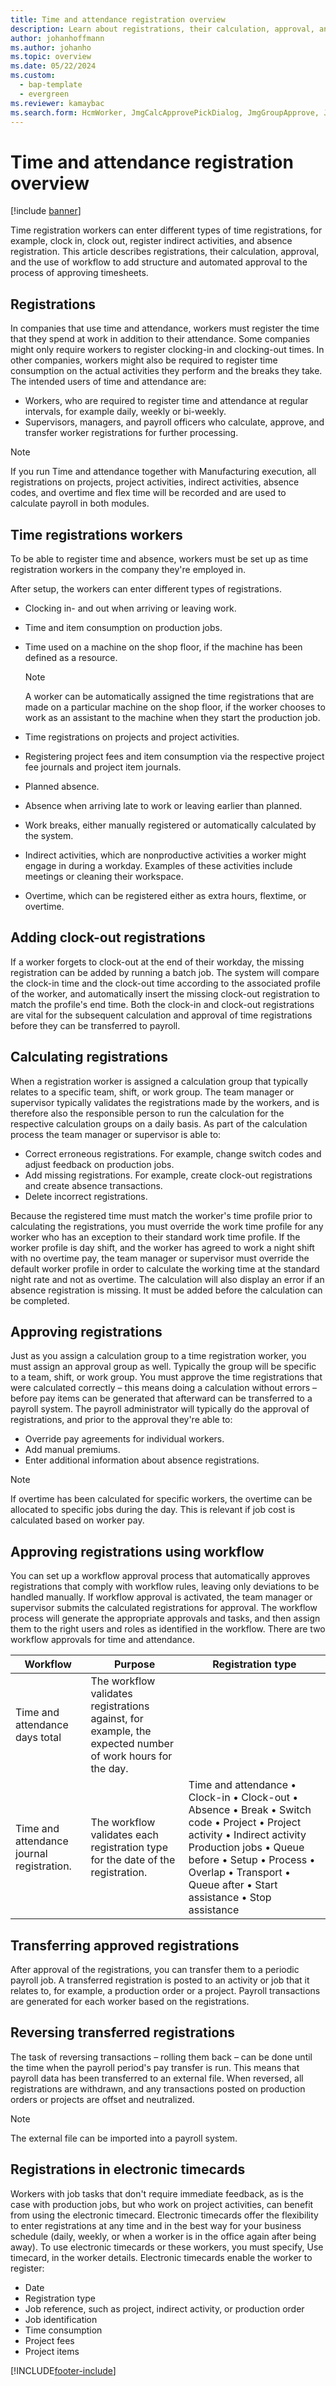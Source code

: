 ```yaml
---
title: Time and attendance registration overview
description: Learn about registrations, their calculation, approval, and the use of workflow to add structure and automated approval to the process of approving timesheets.
author: johanhoffmann
ms.author: johanho
ms.topic: overview
ms.date: 05/22/2024
ms.custom:
  - bap-template
  - evergreen
ms.reviewer: kamaybac
ms.search.form: HcmWorker, JmgCalcApprovePickDialog, JmgGroupApprove, JmgGroupCalc, JmgGroupSigningTable, JmgRegistration, JmgTimeCalcParmeters, WorkflowTableListPageRnr, JmgRegistrationSetup, JmgStampTrans, JmgStampJournalTrans
---
```


# Time and attendance registration overview

[!include [banner](../includes/banner.md)]

Time registration workers can enter different types of time registrations, for example, clock in, clock out, register indirect activities, and absence registration. This article describes registrations, their calculation, approval, and the use of workflow to add structure and automated approval to the process of approving timesheets.

## Registrations

In companies that use time and attendance, workers must register the time that they spend at work in addition to their attendance. Some companies might only require workers to register clocking-in and clocking-out times. In other companies, workers might also be required to register time consumption on the actual activities they perform and the breaks they take. The intended users of time and attendance are:

- Workers, who are required to register time and attendance at regular intervals, for example daily, weekly or bi-weekly.
- Supervisors, managers, and payroll officers who calculate, approve, and transfer worker registrations for further processing.

> [!NOTE]
> If you run Time and attendance together with Manufacturing execution, all registrations on projects, project activities, indirect activities, absence codes, and overtime and flex time will be recorded and are used to calculate payroll in both modules.

## Time registrations workers

To be able to register time and absence, workers must be set up as time registration workers in the company they're employed in.

After setup, the workers can enter different types of registrations.

- Clocking in- and out when arriving or leaving work.
- Time and item consumption on production jobs.
- Time used on a machine on the shop floor, if the machine has been defined as a resource.

    > [!NOTE]
    > A worker can be automatically assigned the time registrations that are made on a particular machine on the shop floor, if the worker chooses to work as an assistant to the machine when they start the production job.

- Time registrations on projects and project activities.
- Registering project fees and item consumption via the respective project fee journals and project item journals.
- Planned absence.
- Absence when arriving late to work or leaving earlier than planned.
- Work breaks, either manually registered or automatically calculated by the system.
- Indirect activities, which are nonproductive activities a worker might engage in during a workday. Examples of these activities include meetings or cleaning their workspace.
- Overtime, which can be registered either as extra hours, flextime, or overtime.

## Adding clock-out registrations

If a worker forgets to clock-out at the end of their workday, the missing registration can be added by running a batch job. The system will compare the clock-in time and the clock-out time according to the associated profile of the worker, and automatically insert the missing clock-out registration to match the profile's end time. Both the clock-in and clock-out registrations are vital for the subsequent calculation and approval of time registrations before they can be transferred to payroll.

## Calculating registrations

When a registration worker is assigned a calculation group that typically relates to a specific team, shift, or work group. The team manager or supervisor typically validates the registrations made by the workers, and is therefore also the responsible person to run the calculation for the respective calculation groups on a daily basis. As part of the calculation process the team manager or supervisor is able to:

- Correct erroneous registrations. For example, change switch codes and adjust feedback on production jobs.
- Add missing registrations. For example, create clock-out registrations and create absence transactions.
- Delete incorrect registrations.

Because the registered time must match the worker's time profile prior to calculating the registrations, you must override the work time profile for any worker who has an exception to their standard work time profile. If the worker profile is day shift, and the worker has agreed to work a night shift with no overtime pay, the team manager or supervisor must override the default worker profile in order to calculate the working time at the standard night rate and not as overtime. The calculation will also display an error if an absence registration is missing. It must be added before the calculation can be completed.

## Approving registrations

Just as you assign a calculation group to a time registration worker, you must assign an approval group as well. Typically the group will be specific to a team, shift, or work group. You must approve the time registrations that were calculated correctly – this means doing a calculation without errors – before pay items can be generated that afterward can be transferred to a payroll system. The payroll administrator will typically do the approval of registrations, and prior to the approval they're able to:

- Override pay agreements for individual workers.
- Add manual premiums.
- Enter additional information about absence registrations.

> [!NOTE]
> If overtime has been calculated for specific workers, the overtime can be allocated to specific jobs during the day. This is relevant if job cost is calculated based on worker pay.

## Approving registrations using workflow

You can set up a workflow approval process that automatically approves registrations that comply with workflow rules, leaving only deviations to be handled manually. If workflow approval is activated, the team manager or supervisor submits the calculated registrations for approval. The workflow process will generate the appropriate approvals and tasks, and then assign them to the right users and roles as identified in the workflow. There are two workflow approvals for time and attendance.

| Workflow | Purpose | Registration type |
|---|---|---|
| Time and attendance days total | The workflow validates registrations against, for example, the expected number of work hours for the day. | |
| Time and attendance journal registration. | The workflow validates each registration type for the date of the registration. | Time and attendance • Clock-in • Clock-out • Absence • Break • Switch code • Project • Project activity • Indirect activity Production jobs • Queue before • Setup • Process • Overlap • Transport • Queue after • Start assistance • Stop assistance |

## Transferring approved registrations

After approval of the registrations, you can transfer them to a periodic payroll job. A transferred registration is posted to an activity or job that it relates to, for example, a production order or a project. Payroll transactions are generated for each worker based on the registrations.

## Reversing transferred registrations

The task of reversing transactions – rolling them back – can be done until the time when the payroll period's pay transfer is run. This means that payroll data has been transferred to an external file. When reversed, all registrations are withdrawn, and any transactions posted on production orders or projects are offset and neutralized.

> [!NOTE]
> The external file can be imported into a payroll system.

## Registrations in electronic timecards

Workers with job tasks that don't require immediate feedback, as is the case with production jobs, but who work on project activities, can benefit from using the electronic timecard. Electronic timecards offer the flexibility to enter registrations at any time and in the best way for your business schedule (daily, weekly, or when a worker is in the office again after being away). To use electronic timecards or these workers, you must specify, Use timecard, in the worker details. Electronic timecards enable the worker to register:

- Date
- Registration type
- Job reference, such as project, indirect activity, or production order
- Job identification
- Time consumption
- Project fees
- Project items

[!INCLUDE[footer-include](../../includes/footer-banner.md)]
